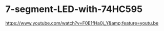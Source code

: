7-segment-LED-with-74HC595
==========================

https://www.youtube.com/watch?v=F0E1fHa0j_Y&amp;feature=youtu.be
